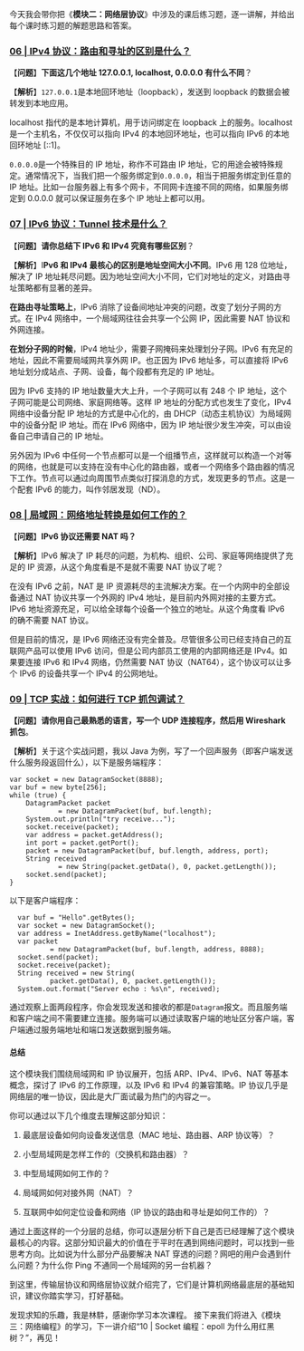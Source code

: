 今天我会带你把《**模块二：网络层协议**》中涉及的课后练习题，逐一讲解，并给出每个课时练习题的解题思路和答案。

### [06 | IPv4 协议：路由和寻址的区别是什么？](https://kaiwu.lagou.com/course/courseInfo.htm?courseId=837#/detail/pc?id=7271&fileGuid=xxQTRXtVcqtHK6j8)

【**问题**】**下面这几个地址 127.0.0.1, localhost, 0.0.0.0 有什么不同**？

【**解析**】`127.0.0.1`是本地回环地址（loopback），发送到 loopback 的数据会被转发到本地应用。

localhost 指代的是本地计算机，用于访问绑定在 loopback 上的服务。localhost 是一个主机名，不仅仅可以指向 IPv4 的本地回环地址，也可以指向 IPv6 的本地回环地址 \[::1\]。

`0.0.0.0`是一个特殊目的 IP 地址，称作不可路由 IP 地址，它的用途会被特殊规定。通常情况下，当我们把一个服务绑定到`0.0.0.0`，相当于把服务绑定到任意的 IP 地址。比如一台服务器上有多个网卡，不同网卡连接不同的网络，如果服务绑定到 0.0.0.0 就可以保证服务在多个 IP 地址上都可以用。

### [07 | IPv6 协议：Tunnel 技术是什么？](https://kaiwu.lagou.com/course/courseInfo.htm?courseId=837#/detail/pc?id=7272&fileGuid=xxQTRXtVcqtHK6j8)

【**问题**】**请你总结下 IPv6 和 IPv4 究竟有哪些区别**？

【**解析**】I**Pv6 和 IPv4 最核心的区别是地址空间大小不同**。IPv6 用 128 位地址，解决了 IP 地址耗尽问题。因为地址空间大小不同，它们对地址的定义，对路由寻址策略都有显著的差异。

**在路由寻址策略上**，IPv6 消除了设备间地址冲突的问题，改变了划分子网的方式。在 IPv4 网络中，一个局域网往往会共享一个公网 IP，因此需要 NAT 协议和外网连接。

**在划分子网的时候**，IPv4 地址少，需要子网掩码来处理划分子网。IPv6 有充足的地址，因此不需要局域网共享外网 IP。也正因为 IPv6 地址多，可以直接将 IPv6 地址划分成站点、子网、设备，每个段都有充足的 IP 地址。

因为 IPv6 支持的 IP 地址数量大大上升，一个子网可以有 248 个 IP 地址，这个子网可能是公司网络、家庭网络等。这样 IP 地址的分配方式也发生了变化，IPv4 网络中设备分配 IP 地址的方式是中心化的，由 DHCP（动态主机协议）为局域网中的设备分配 IP 地址。而在 IPv6 网络中，因为 IP 地址很少发生冲突，可以由设备自己申请自己的 IP 地址。

另外因为 IPv6 中任何一个节点都可以是一个组播节点，这样就可以构造一个对等的网络，也就是可以支持在没有中心化的路由器，或者一个网络多个路由器的情况下工作。节点可以通过向周围节点类似打探消息的方式，发现更多的节点。这是一个配套 IPv6 的能力，叫作邻居发现（ND）。

### [08 | 局域网：网络地址转换是如何工作的？](https://kaiwu.lagou.com/course/courseInfo.htm?courseId=837#/detail/pc?id=7273&fileGuid=xxQTRXtVcqtHK6j8)

【**问题**】**IPv6 协议还需要 NAT 吗？**

【**解析**】IPv6 解决了 IP 耗尽的问题，为机构、组织、公司、家庭等网络提供了充足的 IP 资源，从这个角度看是不是就不需要 NAT 协议了呢？

在没有 IPv6 之前，NAT 是 IP 资源耗尽的主流解决方案。在一个内网中的全部设备通过 NAT 协议共享一个外网的 IPv4 地址，是目前内外网对接的主要方式。IPv6 地址资源充足，可以给全球每个设备一个独立的地址。从这个角度看 IPv6 的确不需要 NAT 协议。

但是目前的情况，是 IPv6 网络还没有完全普及。尽管很多公司已经支持自己的互联网产品可以使用 IPv6 访问，但是公司内部员工使用的内部网络还是 IPv4。如果要连接 IPv6 和 IPv4 网络，仍然需要 NAT 协议（NAT64），这个协议可以让多个 IPv6 的设备共享一个 IPv4 的公网地址。

### [09 | TCP 实战：如何进行 TCP 抓包调试？](https://kaiwu.lagou.com/course/courseInfo.htm?courseId=837#/detail/pc?id=7274&fileGuid=xxQTRXtVcqtHK6j8)

**【问题**】**请你用自己最熟悉的语言，写一个 UDP 连接程序，然后用 Wireshark 抓包**。

【**解析**】关于这个实战问题，我以 Java 为例，写了一个回声服务（即客户端发送什么服务段返回什么），以下是服务端程序：

    var socket = new DatagramSocket(8888);
    var buf = new byte[256];
    while (true) {
        DatagramPacket packet
                = new DatagramPacket(buf, buf.length);
        System.out.println("try receive...");
        socket.receive(packet);
        var address = packet.getAddress();
        int port = packet.getPort();
        packet = new DatagramPacket(buf, buf.length, address, port);
        String received
                = new String(packet.getData(), 0, packet.getLength());
        socket.send(packet);
    }
    

以下是客户端程序：

      var buf = "Hello".getBytes();
      var socket = new DatagramSocket();
      var address = InetAddress.getByName("localhost");
      var packet
              = new DatagramPacket(buf, buf.length, address, 8888);
      socket.send(packet);
      socket.receive(packet);
      String received = new String(
              packet.getData(), 0, packet.getLength());
      System.out.format("Server echo : %s\n", received);
    

通过观察上面两段程序，你会发现发送和接收的都是`Datagram`报文。而且服务端和客户端之间不需要建立连接。服务端可以通过读取客户端的地址区分客户端，客户端通过服务端地址和端口发送数据到服务端。

#### 总结

这个模块我们围绕局域网和 IP 协议展开，包括 ARP、IPv4、IPv6、NAT 等基本概念，探讨了 IPv6 的工作原理，以及 IPv6 和 IPv4 的兼容策略。IP 协议几乎是网络层的唯一协议，因此是大厂面试最为热门的内容之一。

你可以通过以下几个维度去理解这部分知识：

1.  最底层设备如何向设备发送信息（MAC 地址、路由器、ARP 协议等）？
    
2.  小型局域网是怎样工作的（交换机和路由器）？
    
3.  中型局域网如何工作的？
    
4.  局域网如何对接外网（NAT）？
    
5.  互联网中如何定位设备和网络（IP 协议的路由和寻址是如何工作的）？
    

通过上面这样的一个分层的总结，你可以逐层分析下自己是否已经理解了这个模块最核心的内容。这部分知识最大的价值在于平时在遇到网络问题时，可以找到一些思考方向。比如说为什么部分产品要解决 NAT 穿透的问题？网吧的用户会遇到什么问题？为什么你 Ping 不通同一个局域网的另一台机器？

到这里，传输层协议和网络层协议就介绍完了，它们是计算机网络最底层的基础知识，建议你踏实学习，打好基础。

发现求知的乐趣，我是林䭽，感谢你学习本次课程。 接下来我们将进入《模块三：网络编程》的学习，下一讲介绍“10 | Socket 编程：epoll 为什么用红黑树？”，再见！